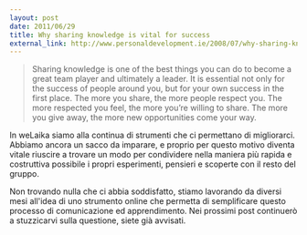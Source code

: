 ```yaml
---
layout: post
date: 2011/06/29
title: Why sharing knowledge is vital for success
external_link: http://www.personaldevelopment.ie/2008/07/why-sharing-knowledge-is-vital-for-success/
---
```


> Sharing knowledge is one of the best things you can do to become a great team player and ultimately a leader. It is essential not only for the success of people around you, but for your own success in the first place. The more you share, the more people respect you. The more respected you feel, the more you’re willing to share. The more you give away, the more new opportunities come your way.

In weLaika siamo alla continua di strumenti che ci permettano di migliorarci. Abbiamo ancora un sacco da imparare, e proprio per questo motivo diventa vitale riuscire a trovare un modo per condividere nella maniera più rapida e costruttiva possibile i propri esperimenti, pensieri e scoperte con il resto del gruppo.

Non trovando nulla che ci abbia soddisfatto, stiamo lavorando da diversi mesi all'idea di uno strumento online che permetta di semplificare questo processo di comunicazione ed apprendimento. Nei prossimi post continuerò a stuzzicarvi sulla questione, siete già avvisati.